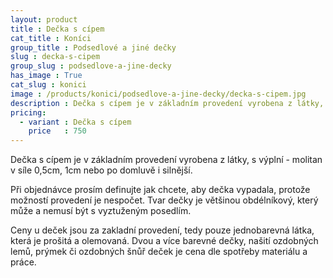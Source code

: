 ```yaml
---
layout: product
title : Dečka s cípem
cat_title : Koníci
group_title : Podsedlové a jiné dečky
slug : decka-s-cipem
group_slug : podsedlove-a-jine-decky
has_image : True
cat_slug : konici
image : /products/konici/podsedlove-a-jine-decky/decka-s-cipem.jpg
description : Dečka s cípem je v základním provedení vyrobena z látky, s výplní - molitan v síle 0,5cm, 1cm nebo po domluvě i silnější.
pricing:
  - variant : Dečka s cípem
    price   : 750
---
```


Dečka s cípem je v základním provedení vyrobena z látky, s výplní - molitan v síle 0,5cm, 1cm nebo po domluvě i silnější.

Při objednávce prosím definujte jak chcete, aby dečka vypadala, protože možností provedení je nespočet.
Tvar dečky je většinou obdélníkový, který může a nemusí být s vyztuženým posedlím.

Ceny u deček jsou za zakladní provedení, tedy pouze jednobarevná látka, která je prošitá a olemovaná.
Dvou a více barevné dečky, našití ozdobných lemů, prýmek či ozdobných šnůř deček je cena dle spotřeby materiálu a práce.

